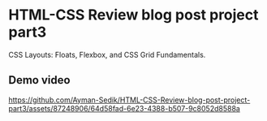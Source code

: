 # HTML-CSS Review blog post project part3
CSS Layouts: Floats, Flexbox, and CSS Grid Fundamentals.
## Demo video
https://github.com/Ayman-Sedik/HTML-CSS-Review-blog-post-project-part3/assets/87248906/64d58fad-6e23-4388-b507-9c8052d8588a


